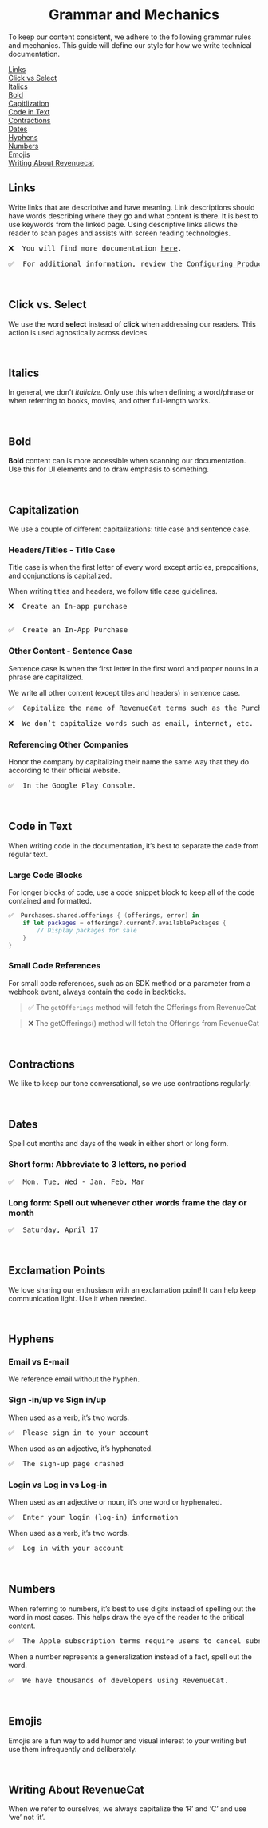  # <div align='center'> Grammar and Mechanics

To keep our content consistent, we adhere to the following grammar rules and mechanics. This guide will define our style for how we write technical documentation.

[Links](#links)
<br/>
[Click vs Select](#click-vs-select)
<br/>
[Italics](#italics)
<br/>
[Bold](#bold)
<br/>
[Capitlization](#capitalization)
<br/>
[Code in Text](#code-in-text)
<br/>
[Contractions](#contractions)
<br/>
[Dates](#dates)
<br/>
[Hyphens](#hyphens)
<br/>
[Numbers](#numbers)
<br/>
[Emojis](#emojis)
<br/>
[Writing About Revenuecat](#writing-about-revenuecat)
</br>

## Links

Write links that are descriptive and have meaning. Link descriptions should have words describing where they go and what content is there. It is best to use keywords from the linked page. Using descriptive links allows the reader to scan pages and assists with screen reading technologies. 

<pre>
❌  You will find more documentation <a href="url">here</a>.
</pre>
<pre>
✅  For additional information, review the <a href="url">Configuring Products</a> guide. 
</pre>
<br/>

## Click vs. Select

We use the word **select** instead of **click** when addressing our readers. This action is used agnostically across devices. 

<br/>

## Italics

In general, we don’t *italicize*. Only use this when defining a word/phrase or when referring to books, movies, and other full-length works.

<br/>

## Bold

**Bold** content can is more accessible when scanning our documentation. Use this for UI elements and to draw emphasis to something. 

<br/>

## Capitalization

We use a couple of different capitalizations: title case and sentence case. 


### Headers/Titles - Title Case
Title case is when the first letter of every word except articles, prepositions, and conjunctions is capitalized.  

When writing titles and headers, we follow title case guidelines. 
<pre>
❌  Create an In-app purchase
 </pre>
<pre>
✅  Create an In-App Purchase
</pre>



### Other Content - Sentence Case 
Sentence case is when the first letter in the first word and proper nouns in a phrase are capitalized.


We write all other content (except tiles and headers) in sentence case. 
<pre>
✅  Capitalize the name of RevenueCat terms such as the Purchases SDK or Offerings. 
</pre>
<pre>
❌  We don’t capitalize words such as email, internet, etc. 
</pre>

### Referencing Other Companies
Honor the company by capitalizing their name the same way that they do according to their official website. 
<pre>
✅  In the Google Play Console.
</pre>

<br/>

## Code in Text

When writing code in the documentation, it’s best to separate the code from regular text.

### Large Code Blocks

For longer blocks of code, use a code snippet block to keep all of the code contained and formatted.

````Swift
✅  Purchases.shared.offerings { (offerings, error) in
    if let packages = offerings?.current?.availablePackages {
        // Display packages for sale
    }
}
````

### Small Code References 

For small code references, such as an SDK method or a parameter from a webhook event, always contain the code in backticks.

> ✅   The `getOfferings` method will fetch the Offerings from RevenueCat


> ❌  The getOfferings() method will fetch the Offerings from RevenueCat


<br/>

## Contractions

We like to keep our tone conversational, so we use contractions regularly. 

<br/>

## Dates

Spell out months and days of the week in either short or long form. 

### Short form:  Abbreviate to 3 letters, no period 
<pre>
✅  Mon, Tue, Wed - Jan, Feb, Mar
</pre>
### Long form: Spell out whenever other words frame the day or month
<pre>
✅  Saturday, April 17
</pre>

<br/>

## Exclamation Points

We love sharing our enthusiasm with an exclamation point! It can help keep communication light. Use it when needed. 

<br/>

## Hyphens 

### Email vs E-mail

We reference email without the hyphen.


### Sign -in/up vs Sign in/up 

When used as a verb, it’s two words.
<pre>
✅  Please sign in to your account
</pre>

When used as an adjective, it’s hyphenated. 
<pre>
✅  The sign-up page crashed
</pre>

### Login vs  Log in vs Log-in

When used as an adjective or noun, it’s one word or hyphenated.
<pre>
✅  Enter your login (log-in) information
</pre>

When used as a verb, it’s two words.
<pre>
✅  Log in with your account
</pre>

<br/>

## Numbers 

When referring to numbers, it’s best to use digits instead of spelling out the word in most cases. This helps draw the eye of the reader to the critical content. 
<pre>
✅  The Apple subscription terms require users to cancel subscriptions at least 24 hours before the next renewal.
</pre>
When a number represents a generalization instead of a fact, spell out the word.
<pre>
✅  We have thousands of developers using RevenueCat.
</pre>

<br/>

## Emojis

Emojis are a fun way to add humor and visual interest to your writing but use them infrequently and deliberately.


<br/>

## Writing About RevenueCat 

When we refer to ourselves, we always capitalize the ‘R’ and ‘C’ and use ‘we’ not ‘it’.






